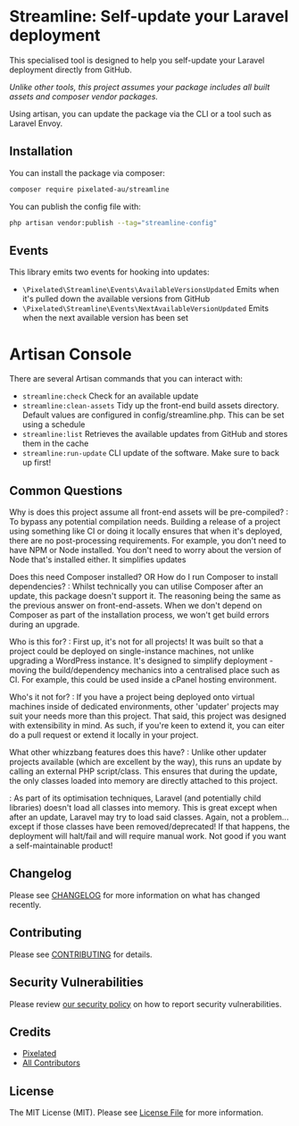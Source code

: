 # Streamline: Self-update your Laravel deployment

[//]: # ([![Latest Version on Packagist]&#40;https://img.shields.io/packagist/v/pixelated-au/streamline.svg?style=flat-square&#41;]&#40;https://packagist.org/packages/pixelated-au/streamline&#41;)

[//]: # ([![GitHub Tests Action Status]&#40;https://img.shields.io/github/actions/workflow/status/pixelated-au/streamline/run-tests.yml?branch=main&label=tests&style=flat-square&#41;]&#40;https://github.com/pixelated-au/streamline/actions?query=workflow%3Arun-tests+branch%3Amain&#41;)

[//]: # ([![GitHub Code Style Action Status]&#40;https://img.shields.io/github/actions/workflow/status/pixelated-au/streamline/fix-php-code-style-issues.yml?branch=main&label=code%20style&style=flat-square&#41;]&#40;https://github.com/pixelated-au/streamline/actions?query=workflow%3A"Fix+PHP+code+style+issues"+branch%3Amain&#41;)

[//]: # ([![Total Downloads]&#40;https://img.shields.io/packagist/dt/pixelated-au/streamline.svg?style=flat-square&#41;]&#40;https://packagist.org/packages/pixelated-au/streamline&#41;)

This specialised tool is designed to help you self-update your Laravel deployment directly from GitHub.

_Unlike other tools, this project assumes your package includes all built assets and composer vendor packages._ 

Using artisan, you can update the package via the CLI or a tool such as Laravel Envoy.

## Installation

You can install the package via composer:

```bash
composer require pixelated-au/streamline
```

You can publish the config file with:

```bash
php artisan vendor:publish --tag="streamline-config"
```

## Events
This library emits two events for hooking into updates:
- `\Pixelated\Streamline\Events\AvailableVersionsUpdated` Emits when it's pulled down the available versions from GitHub
- `\Pixelated\Streamline\Events\NextAvailableVersionUpdated` Emits when the next available version has been set

# Artisan Console
There are several Artisan commands that you can interact with:
- `streamline:check` Check for an available update
- `streamline:clean-assets` Tidy up the front-end build assets directory. Default values are configured in 
   config/streamline.php. This can be set using a schedule
- `streamline:list` Retrieves the available updates from GitHub and stores them in the cache
- `streamline:run-update` CLI update of the software. Make sure to back up first! 

## Common Questions

Why is does this project assume all front-end assets will be pre-compiled?
: To bypass any potential compilation needs. Building a release of a project using something like CI or doing it locally
ensures that when it's deployed, there are no post-processing requirements. For example, you don't need to have NPM or
Node installed. You don't need to worry about the version of Node that's installed either. It simplifies updates

Does this need Composer installed? OR How do I run Composer to install dependencies?
: Whilst technically you can utilise Composer after an update, this package doesn't support it. The reasoning being the
same as the previous answer on front-end-assets. When we don't depend on Composer as part of the installation process,
we won't get build errors during an upgrade.

Who is this for?
: First up, it's not for all projects! It was built so that a project could be deployed on single-instance machines, not
unlike upgrading a WordPress instance. It's designed to simplify deployment - moving the build/dependency mechanics into
a centralised place such as CI. For example, this could be used inside a cPanel hosting environment.

Who's it not for?
: If you have a project being deployed onto virtual machines inside of dedicated environments, other 'updater' projects
may suit your needs more than this project. That said, this project was designed with extensibility in mind. As such, if
you're keen to extend it, you can eiter do a pull request or extend it locally in your project.

What other whizzbang features does this have?
: Unlike other updater projects available (which are excellent by the way), this runs an update by calling an external
PHP script/class. This ensures that during the update, the only classes loaded into memory are directly attached to this
project.

: As part of its optimisation techniques, Laravel (and potentially child libraries) doesn't load all classes into
memory. This is great except when after an update, Laravel may try to load said classes. Again, not a problem...
except if those classes have been removed/deprecated! If that happens, the deployment will halt/fail and will require
manual work. Not good if you want a self-maintainable product!


## Changelog

Please see [CHANGELOG](CHANGELOG.md) for more information on what has changed recently.

## Contributing

Please see [CONTRIBUTING](CONTRIBUTING.md) for details.

## Security Vulnerabilities

Please review [our security policy](../../security/policy) on how to report security vulnerabilities.

## Credits

- [Pixelated](https://github.com/pixelated-au)
- [All Contributors](../../contributors)

## License

The MIT License (MIT). Please see [License File](LICENSE) for more information.
